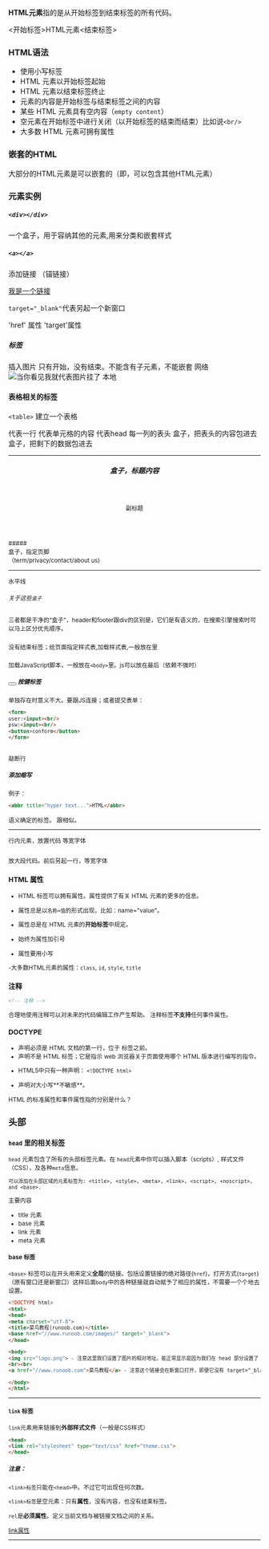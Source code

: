 **HTML元素**指的是从开始标签到结束标签的所有代码。

<开始标签>HTML元素<结束标签>

### HTML语法
 - 使用小写标签
 - HTML 元素以开始标签起始
 - HTML 元素以结束标签终止
 - 元素的内容是开始标签与结束标签之间的内容
 - 某些 HTML 元素具有空内容（`empty content`）
 - 空元素在开始标签中进行关闭（以开始标签的结束而结束）比如说`<br/>`
 - 大多数 HTML 元素可拥有属性

### 嵌套的HTML
大部分的HTML元素是可以嵌套的（即，可以包含其他HTML元素）

### 元素实例

##### `<div></div>`
 一个盒子，用于容纳其他的元素,用来分类和嵌套样式

##### `<a></a>`
添加链接 （锚链接）

<a href="http://bilibili.com" target="_blank">我是一个链接</a>

`target="_blank"`代表另起一个新窗口

'href' 属性
'target'属性

##### <img>标签
插入图片
只有开始，没有结束。不能含有子元素，不能嵌套
<img src="">网络
<img src="本地地址.gif" alt="当你看见我就代表图片挂了"> 本地

#### 表格相关的标签
`<table>` 建立一个表格
<tr> 代表一行
<td> 代表单元格的内容
<th> 代表head 每一列的表头
<thead> 盒子，把表头<th>的内容包进去
<tbody> 盒子，把剩下的数据包进去


---
##### <header> 盒子，标题内容
<header>
	<h1></h1>
    <small>副标题
</header>
##### <footer> 盒子，指定页脚
<footer>（term/privacy/contact/about us)
</footer>
<hr> 水平线

###### 关于这些`盒子`
三者都是干净的“盒子”，header和footer跟div的区别是，它们是有语义的，在搜索引擎搜索时可以马上区分优先顺序。


##### <link>
没有结束标签；给页面指定样式表,加载样式表,一般放在<head>里
<head>
  <link href="指定某张css表的地址">
</head>

##### <script></script>
加载JavaScript脚本，一般放在`<body>`里。js可以放在最后（依赖不强时）
<body>
  <script src="base.js"></script>
</body>

##### <button></button> 按键标签
单独存在时意义不大。要跟JS连接；或者提交表单：
```HTML
<form>
user:<input><br/>
psw:<input><br/>
<button>conform</button>
</form>
```
<br/>敲断行

##### <abbr></abbr> 添加缩写
例子：
```HTML
<abbr title="hyper text...">HTML</abbr>
```
语义确定的标签。
跟<span>相似。

---
<code></code>行内元素，放置代码  等宽字体

<pre></pre>放大段代码。前后另起一行，等宽字体

### HTML 属性

 - HTML 标签可以拥有属性。属性提供了有关 HTML 元素的更多的信息。

 - 属性总是以`名称=值`的形式出现，比如：name="value"。

 - 属性总是在 HTML 元素的**开始标签**中规定。
 - 始终为属性加引号

 - 属性要用小写

 -大多数HTML元素的属性：`class`, `id`, `style`, `title`

### 注释
```HTML
<!-- 注释 -->
```
合理地使用注释可以对未来的代码编辑工作产生帮助。
注释标签**不支持**任何事件属性。

### DOCTYPE
 - <!DOCTYPE> 声明必须是 HTML 文档的第一行，位于 <html> 标签之前。

 - <!DOCTYPE> 声明不是 HTML 标签；它是指示 web 浏览器关于页面使用哪个 HTML 版本进行编写的指令。

 - HTML5中只有一种声明：
`<!DOCTYPE html>`

 - <!DOCTYPE> 声明对大小写**不敏感**。

HTML 的标准属性和事件属性指的分别是什么？

## 头部
### `head` 里的相关标签
`head` 元素包含了所有的头部标签元素。在 `head`元素中你可以插入脚本（scripts）, 样式文件（CSS），及各种`meta`信息。

```
可以添加在头部区域的元素标签为: <title>, <style>, <meta>, <link>, <script>, <noscript>, and <base>.
```
主要内容
  * title 元素
  * base 元素
  * link 元素
  * meta 元素

#### base 标签
 `<base>` 标签可以在开头用来定义**全局**的链接。包括设置链接的绝对路径(`href`)，打开方式(`target`)（原有窗口还是新窗口）这样后面`body`中的各种链接就自动赋予了相应的属性，不需要一个个地去设置。
 ```html
 <!DOCTYPE html>
<html>
<head>
<meta charset="utf-8">
<title>菜鸟教程(runoob.com)</title>
<base href="//www.runoob.com/images/" target="_blank">
</head>

<body>
<img src="logo.png"> - 注意这里我们设置了图片的相对地址。能正常显示是因为我们在 head 部分设置了 base 标签，该标签指定了页面上所有链接的默认 URL，所以该图片的访问地址为 "http://www.runoob.com/images/logo.png"
<br><br>
<a href="//www.runoob.com">菜鸟教程</a> - 注意这个链接会在新窗口打开，即便它没有 target="_blank" 属性。因为在 base 标签里我们已经设置了 target 属性的值为 "_blank"。

</body>
</html>
```

---

#### `link` 标签

`link`元素用来链接到**外部样式文件**（一般是CSS样式）
```html
<head>
<link rel="stylesheet" type="text/css" href="theme.css">
</head>
```
##### 注意：

`<link>标签`只能在`<head>`中。不过它可出现任何次数。

`<link>标签`是空元素：只有**属性**，没有内容，也没有结束标签。

`rel`是**必须属性**。定义当前文档与被链接文档之间的关系。

[link属性](https://www.runoob.com/tags/tag-link.html)

---

